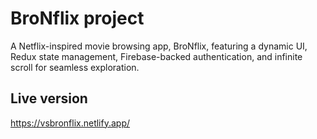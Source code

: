 # BroNflix project

A Netflix-inspired movie browsing app, BroNflix, featuring a dynamic UI, Redux state management, Firebase-backed authentication, and infinite scroll for seamless exploration.

## Live version

https://vsbronflix.netlify.app/